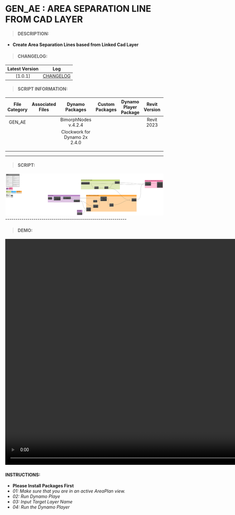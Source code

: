 # GEN_AE : AREA SEPARATION LINE FROM CAD LAYER

> #### DESCRIPTION: 
- **Create Area Separation Lines based from Linked Cad Layer**

> #### CHANGELOG:

| Latest Version | Log |
| :-------: | :----: | 
|[1.0.1] | [CHANGELOG](/_scripts/_general/AREA/changelog/GEN_AE_AreaBoundary_fromCADLayer.md) |

> #### SCRIPT INFORMATION: 

| File Category | Associated Files | Dynamo Packages | Custom Packages | Dynamo Player Package | Revit Version | Author | Reviewed By | File Name & Location | 
| :-------: | :----: | :---: | :---: | :---: | :---: | :---: | :---: | :--: |
| GEN_AE |  | BimorphNodes v.4.2.4 | | | Revit 2023 | Melvin Tuliao | | GEN_AE_AreaBoundary_fromCADLayer V1.0.0 |
|        |  | Clockwork for Dynamo 2x 2.4.0 | | |              |              | | (https://bimcapcom.sharepoint.com/:u:/s/BCP-Main/EWePpeMYhC1EpW6a7jpYOJsBJA9s-j4JEVO73FnaAQVXBA?e=E0XUpN) |
|        |  | | | |              |              | | |
|        |  | | | |
|        |  |  | | |
------------------------------------------------------------
> #### SCRIPT: 

<img src="/_scripts/_general/AREA/images/GEN_AE_AreaBoundary_fromCADLayer.png">
------------------------------------------------------------

> #### DEMO: 

<video width="1280" height="720" controls>
 <source src="/_scripts/_general/AREA/demo/GEN_AE_AreaBoundary_fromCADLayer.mp4" type="video/mp4">
</video>

#### INSTRUCTIONS: 
- **Please Install Packages First**
- *01: Make sure that you are in an active AreaPlan view.*
- *02: Run Dynamo Playe*
- *03: Input Target Layer Name*
- *04: Run the Dynamo Player*